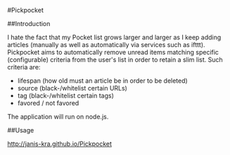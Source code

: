 #Pickpocket

##Introduction

I hate the fact that my Pocket list grows larger and larger as I keep adding articles (manually as well as automatically via services such as ifttt). Pickpocket aims to automatically remove unread items matching specific (configurable) criteria from the user's list in order to retain a slim list. Such criteria are:

 * lifespan (how old must an article be in order to be deleted)
 * source (black-/whitelist certain URLs)
 * tag (black-/whitelist certain tags) 
 * favored / not favored

The application will run on node.js.

##Usage

http://janis-kra.github.io/Pickpocket
